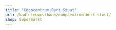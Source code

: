 ```yaml
---
title: "Coopcentrum Bert Stuut"
url: /bad-nieuweschans/coopcentrum-bert-stuut/
shop: Supermarkt
---
```


